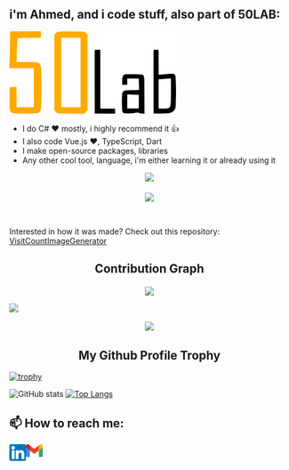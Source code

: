 ## i'm Ahmed, and i code stuff, also part of 50LAB:
<img src="https://raw.githubusercontent.com/rainxh11/rainxh11/master/assets/50lab.svg" width="300">

- I do C# ❤️ mostly, i highly recommend it 👍
- I also code Vue.js ❤️, TypeScript, Dart
- I make open-source packages, libraries
- Any other cool tool, language, i'm either learning it or already using it

<!-- Dino -->
<section>
  <div align="center">
    <img src="https://github.com/freekmurze/freekmurze/blob/master/dino.gif">
  </div>
</section>
<!-- Dino -->

<!-- Visitor Count -->
<div align="center">
  <p align="center"><img align="center" src="http://2.58.82.148:9000/visit-count/generate/rainxh11.png?user=rainxh11" /></p> 
<br>
</div>

Interested in how it was made? Check out this repository:
[VisitCountImageGenerator](https://github.com/rainxh11/VisitCountImageGenerator)


<!-- Visitor Count -->

<!-- START Contribution Graph SECTION -->
<p align="center">
 <h2 align="center">Contribution Graph</h2>
	
<p align="center">
  <img src="https://github-profile-summary-cards.vercel.app/api/cards/profile-details?username=rainxh11&theme=monokai" align="center" />
</p>
	
<!-- <p>
<img alt="rainxh11 Activity Graph" src="https://activity-graph.herokuapp.com/graph?username=rainxh11&bg_color=1F222E&color=F8D866&line=F85D7F&point=FFFFFF&hide_border=true" />
</p> -->
<img src="https://raw.githubusercontent.com/andreasbm/readme/master/assets/lines/rainbow.png">
<!-- END Contribution Graph SECTION -->

<!-- START My Github Profile Trophy SECTION -->
<p align="center">
  <img width="100" src="https://user-images.githubusercontent.com/6661165/91657958-61b4fd00-eb00-11ea-9def-dc7ef5367e34.png" />  
  <h2 align="center">My Github Profile Trophy</h2>
</p>

[![trophy](https://github-profile-trophy.vercel.app/?username=rainxh11&theme=radical&margin-w=40&margin-h=40)](https://github.com/Cyebukayire)

<!-- END My Github Profile Trophy SECTION -->


![GitHub stats](https://github-readme-stats.vercel.app/api?username=rainxh11&show_icons=true&theme=cobalt)
[![Top Langs](https://github-readme-stats.vercel.app/api/top-langs/?username=rainxh11&layout=compact&langs_count=10&hide=html,css,c++,cmake,sass,scss)](https://github.com/anuraghazra/github-readme-stats)

## 📫 How to reach me:
[<img align="left" alt="codeSTACKr | LinkedIn" width="30px" src="https://raw.githubusercontent.com/rainxh11/rainxh11/master/assets/linkedin.png" />][linkedin]

[<img align="left" alt="codeSTACKr | Gmail" width="30px" src="https://raw.githubusercontent.com/rainxh11/rainxh11/master/assets/gmail.png" />][gmail]

[linkedin]: https://www.linkedin.com/in/ahmed-chakhoum-4a4821123
[gmail]: mailto:rainxh11@gmail.com
